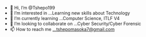 - 👋 Hi, I’m @Tshepo199
- 👀 I’m interested in ...Learning new skills about Technology
- 🌱 I’m currently learning ...Computer Science, ITLF V4
- 💞️ I’m looking to collaborate on ...Cyber Security/Cyber Forensic
- 📫 How to reach me ...tshepomasoka7@gmail.com

<!---
Tshepo199/Tshepo199 is a ✨ special ✨ repository because its `README.md` (this file) appears on your GitHub profile.
You can click the Preview link to take a look at your changes.
--->
